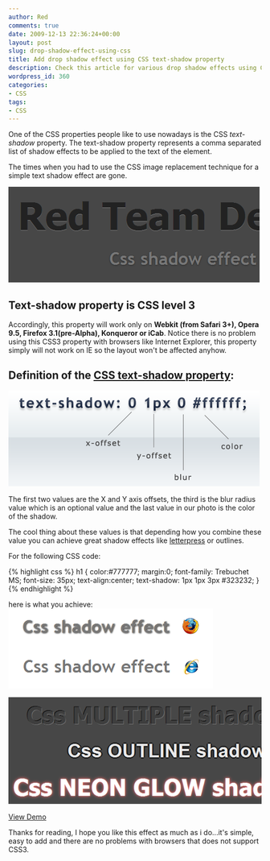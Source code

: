 ```yaml
---
author: Red
comments: true
date: 2009-12-13 22:36:24+00:00
layout: post
slug: drop-shadow-effect-using-css
title: Add drop shadow effect using CSS text-shadow property
description: Check this article for various drop shadow effects using CSS3 text-shadow.
wordpress_id: 360
categories:
- CSS
tags:
- CSS
---
```


One of the CSS properties people like to use nowadays is the CSS _text-shadow_ property. The text-shadow property represents a comma separated list of shadow effects to be applied to the text of the element.

The times when you had to use the CSS image replacement technique for a simple text shadow effect are gone.

[![](/wp-content/uploads/2009/12/css-shadow.gif)](http://www.red-team-design.com/drop-shadow-effect-using-css/)

<!-- more -->

## Text-shadow property is CSS level 3

Accordingly, this property will work only on **Webkit (from Safari 3+), Opera 9.5, Firefox 3.1(pre-Alpha), Konqueror or iCab**. Notice there is no problem using this CSS3 property with browsers like Internet Explorer, this property simply will not work on IE so the layout won't be affected anyhow.

## Definition of the [CSS text-shadow property](http://www.w3.org/TR/css3-text/#text-shadow):

![text-shadow](/wp-content/uploads/2009/12/text-shadow.gif)

The first two values are the X and Y axis offsets, the third is the  blur radius value which is an optional value and the last value in our photo is the color of the shadow.

The cool thing about these values is that depending how you combine these value you can achieve great shadow effects like  [letterpress](http://en.wikipedia.org/wiki/Letterpress_printing) or outlines.

For the following CSS code:

{% highlight css %}
h1 {
	color:#777777;
	margin:0;
	font-family: Trebuchet MS;
	font-size: 35px;
	text-align:center;
	text-shadow: 1px 1px 3px #323232;
}
{% endhighlight %} 

here is what you achieve:
![Css drop shadow browsers compatibility](/wp-content/uploads/2009/12/browsers-compatibility.gif)

[![Demo drop shadows](/wp-content/uploads/2009/12/demo.gif)](/wp-content/uploads/2009/12/demo.html)

[View Demo](/wp-content/uploads/2009/12/demo.html)

Thanks for reading, I hope you like this effect as much as i do...it's simple, easy to add and there are no problems with browsers that does not support CSS3.